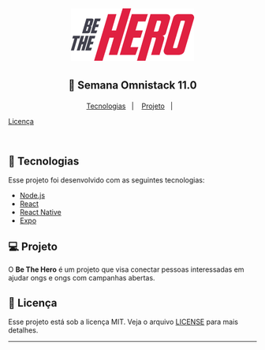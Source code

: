 <h1 align="center">
  <img alt="Be The Hero" title="GoBarber" src=".github/Logo.png" />
</h1>
<h2 align="center">

  🚀 Semana Omnistack 11.0
</h2>

<p align="center">
  <a href="#rocket-tecnologias">Tecnologias</a>&nbsp;&nbsp;&nbsp;|&nbsp;&nbsp;&nbsp;
  <a href="#-projeto">Projeto</a>&nbsp;&nbsp;&nbsp;|&nbsp;&nbsp;&nbsp;

 
  <a href="#memo-licença">Licença</a>
</p>

<br>

## :rocket: Tecnologias

Esse projeto foi desenvolvido com as seguintes tecnologias:

- [Node.js](https://nodejs.org/en/)
- [React](https://reactjs.org)
- [React Native](https://facebook.github.io/react-native/)
- [Expo](https://expo.io/)



## 💻 Projeto

O **Be The Hero** é um projeto que visa conectar pessoas interessadas em ajudar ongs e ongs com campanhas abertas.


## :memo: Licença

Esse projeto está sob a licença MIT. Veja o arquivo [LICENSE](LICENSE.md) para mais detalhes.

---
